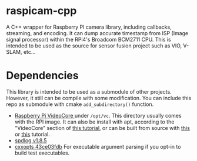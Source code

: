 # raspicam-cpp
A C++ wrapper for Raspberry PI camera library, including callbacks, streaming, and encoding. It can dump accurate timestamp from ISP (Image signal processor) within the RPi4's Broadcom BCM2711 CPU. This is intended to be used as the source for sensor fusion project such as VIO, V-SLAM, etc...

# Dependencies
This library is intended to be used as a submodule of other projects. However, it still can be compile with some modification. You can include this repo as submodule with cmake `add_subdirectory()` function.  
* [Raspberry Pi VideoCore ](https://github.com/raspberrypi/userland) under `/opt/vc`. This directory usually comes with the RPI image. It can also be install with apt, according to the "VideoCore" section of [this tutorial](https://wiki.ubuntu.com/ARM/RaspberryPi#Videocore), or can be built from source with [this](https://www.funtoo.org/Raspberry_Pi_Userland_(VCGENCMD)) or [this](http://dev1galaxy.org/viewtopic.php?id=2967) tutorial.
* [spdlog v1.8.5](https://github.com/gabime/spdlog/tree/v1.8.5)
* [cxxopts 43ce03fdb](https://github.com/jarro2783/cxxopts/tree/43ce03fdbd850385b0461c8873771dc47be5c9b3) For executable argument parsing if you opt-in to build test executables.
